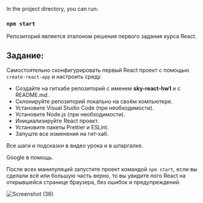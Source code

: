 In the project directory, you can run:

### `npm start`

Репозиторий является эталоном решения первого задания курса React.

## Задание:

Самостоятельно сконфигурировать первый React проект с помощью `create-react-app` и настроить среду.

- Создайте на гитхабе репозиторий с именем ****sky-react-hw1**** и с README.md.
- Склонируйте репозиторий локально на своём компьютере.
- Установите Visual Studio Code (при необходимости).
- Установите Node.js (при необходимости).
- Инициализируйте React проект.
- Установите пакеты Prettier и ESLint.
- Запуште все изменения на гит-хаб.

Все шаги и подсказки в видео урока и в шпаргалке.

Google в помощь.

После всех манипуляций запустите проект командой `npm start`, если вы сделали всё или большую часть верно, то вы увидите лого React на открывшейся странице браузера, без ошибок и предупреждений.

![Screenshot (36)](https://user-images.githubusercontent.com/103576500/168854728-e3821b53-c6bb-49b5-951d-5348ee5c5dab.png)
